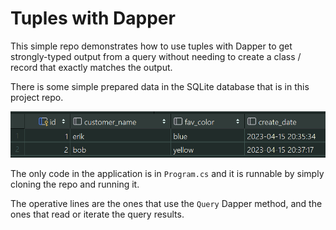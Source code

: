 # Tuples with Dapper

This simple repo demonstrates how to use tuples
with Dapper to get strongly-typed output from a
query without needing to create a class / record
that exactly matches the output.

There is some simple prepared data in the SQLite
database that is in this project repo.

![data](data-in-sqlite.png)

The only code in the application is in `Program.cs`
and it is runnable by simply cloning the repo
and running it.  

The operative lines are the ones that use the `Query`
Dapper method, and the ones that read or iterate
the query results.
